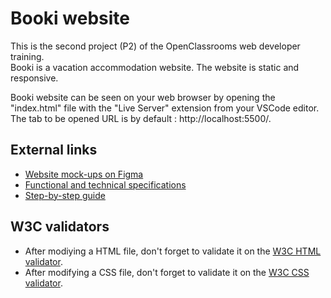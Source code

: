 # Booki website

This is the second project (P2) of the OpenClassrooms web developer training.  
Booki is a vacation accommodation website. The website is static and responsive.

Booki website can be seen on your web browser by opening the "index.html" file with the "Live Server" extension from your VSCode editor.
The tab to be opened URL is by default : http://localhost:5500/.

## External links

- [Website mock-ups on Figma](<https://www.figma.com/file/r9YJyUkpVdrxzBBKGH7reY/Maquettes-Booki-(desktop%2C-mobile%2C-tablette)?type=design&node-id=118365-18052&mode=design&t=4kcKb3ttMJf4DWIp-0>)
- [Functional and technical specifications](https://course.oc-static.com/projects/D%C3%A9veloppeur+Web/DW_P2+HTML+CSS+Booki/DW+Booki+-+Note+de+synthese.pdf)
- [Step-by-step guide](https://course.oc-static.com/projects/D%C3%A9veloppeur+Web/DW_P2+HTML+CSS+Booki/DW+Booki+-+Etapes+cles.pdf)

## W3C validators

- After modiying a HTML file, don't forget to validate it on the [W3C HTML validator](https://validator.w3.org/nu/#file).
- After modifying a CSS file, don't forget to validate it on the [W3C CSS validator](https://jigsaw.w3.org/css-validator/#validate_by_upload).
